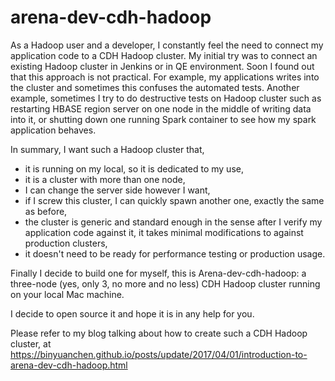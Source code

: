 # arena-dev-cdh-hadoop

As a Hadoop user and a developer, I constantly feel the need to connect my application code to a CDH Hadoop cluster. My initial try was to connect an existing Hadoop cluster in Jenkins or in QE environment. Soon I found out that this approach is not practical. For example, my applications writes into the cluster and sometimes this confuses the automated tests. Another example, sometimes I try to do destructive tests on Hadoop cluster such as restarting HBASE region server on one node in the middle of writing data into it, or shutting down one running Spark container to see how my spark application behaves.

In summary, I want such a Hadoop cluster that,

* it is running on my local, so it is dedicated to my use,
* it is a cluster with more than one node,
* I can change the server side however I want,
* if I screw this cluster, I can quickly spawn another one, exactly the same as before,
* the cluster is generic and standard enough in the sense after I verify my application code against it, it takes minimal modifications to against production clusters,
* it doesn't need to be ready for performance testing or production usage.

Finally I decide to build one for myself, this is Arena-dev-cdh-hadoop: a three-node (yes, only 3, no more and no less) CDH Hadoop cluster running on your local Mac machine.

I decide to open source it and hope it is in any help for you.

Please refer to my blog talking about how to create such a CDH Hadoop cluster, at
https://binyuanchen.github.io/posts/update/2017/04/01/introduction-to-arena-dev-cdh-hadoop.html

